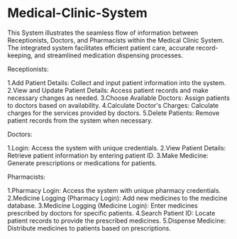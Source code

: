 # Medical-Clinic-System
This System illustrates the seamless flow of information between Receptionists, Doctors, and Pharmacists within the Medical Clinic System. The integrated system facilitates efficient patient care, accurate record-keeping, and streamlined medication dispensing processes.

Receptionists:

1.Add Patient Details: Collect and input patient information into the system.
2.View and Update Patient Details: Access patient records and make necessary changes as needed.
3.Choose Available Doctors: Assign patients to doctors based on availability.
4.Calculate Doctor's Charges: Calculate charges for the services provided by doctors.
5.Delete Patients: Remove patient records from the system when necessary.

Doctors:

1.Login: Access the system with unique credentials.
2.View Patient Details: Retrieve patient information by entering patient ID.
3.Make Medicine: Generate prescriptions or medications for patients.

Pharmacists:

1.Pharmacy Login: Access the system with unique pharmacy credentials.
2.Medicine Logging (Pharmacy Login): Add new medicines to the medicine database.
3.Medicine Logging (Medicine Login): Enter medicines prescribed by doctors for specific patients.
4.Search Patient ID: Locate patient records to provide the prescribed medicines.
5.Dispense Medicine: Distribute medicines to patients based on prescriptions.


